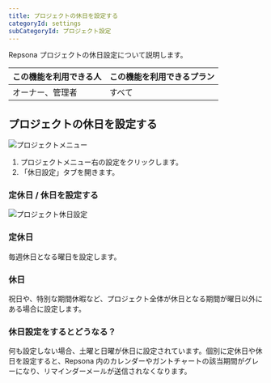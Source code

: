 ```yaml
---
title: プロジェクトの休日を設定する
categoryId: settings
subCategoryId: プロジェクト設定
---
```


Repsona プロジェクトの休日設定について説明します。

|この機能を利用できる人|この機能を利用できるプラン|
|---|---|
|オーナー、管理者|すべて|

## プロジェクトの休日を設定する

![プロジェクトメニュー](/images/help/project-menu.ja.png)

1. プロジェクトメニュー右の設定をクリックします。
2. 「休日設定」タブを開きます。

### 定休日 / 休日を設定する

![プロジェクト休日設定](/images/help/space-holiday.ja.png)

### 定休日

毎週休日となる曜日を設定します。

### 休日

祝日や、特別な期間休暇など、プロジェクト全体が休日となる期間が曜日以外にある場合に設定します。

### 休日設定をするとどうなる？

何も設定しない場合、土曜と日曜が休日に設定されています。個別に定休日や休日を設定すると、Repsona 内のカレンダーやガントチャートの該当期間がグレーになり、リマインダーメールが送信されなくなります。
